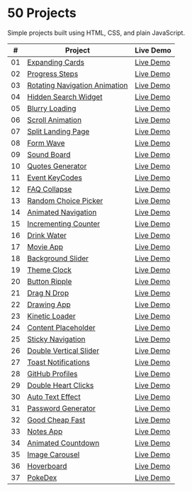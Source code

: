 # 50 Projects

Simple projects built using HTML, CSS, and plain JavaScript.

|  #  | Project                                                          | Live Demo                                                                       |
| :-: | ---------------------------------------------------------------- | ------------------------------------------------------------------------------- |
| 01  | [Expanding Cards](./expanding-cards/README.md)                   | [Live Demo](https://josephgattuso.github.io/50-projects/expanding-cards)        |
| 02  | [Progress Steps](./progress-steps/README.md)                     | [Live Demo](https://josephgattuso.github.io/50-projects/progress-steps)         |
| 03  | [Rotating Navigation Animation](./rotating-navigation/README.md) | [Live Demo](https://josephgattuso.github.io/50-projects/rotating-navigation)    |
| 04  | [Hidden Search Widget](./hidden-search/README.md)                | [Live Demo](https://josephgattuso.github.io/50-projects/hidden-search)          |
| 05  | [Blurry Loading](./blurry-loading/README.md)                     | [Live Demo](https://josephgattuso.github.io/50-projects/blurry-loading)         |
| 06  | [Scroll Animation](./scroll-animation/README.md)                 | [Live Demo](https://josephgattuso.github.io/50-projects/scroll-animation)       |
| 07  | [Split Landing Page](./split-landing/README.md)                  | [Live Demo](https://josephgattuso.github.io/50-projects/split-landing)          |
| 08  | [Form Wave](./form-wave/README.md)                               | [Live Demo](https://josephgattuso.github.io/50-projects/form-wave)              |
| 09  | [Sound Board](./sound-board/README.md)                           | [Live Demo](https://josephgattuso.github.io/50-projects/sound-board)            |
| 10  | [Quotes Generator](./quotes-generator/README.md)                 | [Live Demo](https://josephgattuso.github.io/50-projects/dad-jokes)              |
| 11  | [Event KeyCodes](./event-keycodes/README.md)                     | [Live Demo](https://josephgattuso.github.io/50-projects/event-keycodes)         |
| 12  | [FAQ Collapse](./faq-collapse/README.md)                         | [Live Demo](https://josephgattuso.github.io/50-projects/faq-collapse)           |
| 13  | [Random Choice Picker](./random-choice-picker/README.md)         | [Live Demo](https://josephgattuso.github.io/50-projects/random-choice-picker)   |
| 14  | [Animated Navigation](./animated-navigation/README.md)           | [Live Demo](https://josephgattuso.github.io/50-projects/animated-navigation)    |
| 15  | [Incrementing Counter](./incrementing-counter/README.md)         | [Live Demo](https://josephgattuso.github.io/50-projects/incrementing-counter)   |
| 16  | [Drink Water](./drink-water/README.md)                           | [Live Demo](https://josephgattuso.github.io/50-projects/drink-water)            |
| 17  | [Movie App](./movie-app/README.md)                               | [Live Demo](https://josephgattuso.github.io/50-projects/movie-app)              |
| 18  | [Background Slider](./background-slider/README.md)               | [Live Demo](https://josephgattuso.github.io/50-projects/background-slider)      |
| 19  | [Theme Clock](./theme-clock/README.md)                           | [Live Demo](https://josephgattuso.github.io/50-projects/theme-clock)            |
| 20  | [Button Ripple](./button-ripple/README.md)                       | [Live Demo](https://josephgattuso.github.io/50-projects/button-ripple)          |
| 21  | [Drag N Drop](./drag-n-drop/README.md)                           | [Live Demo](https://josephgattuso.github.io/50-projects/drag-n-drop)            |
| 22  | [Drawing App](./drawing-app/README.md)                           | [Live Demo](https://josephgattuso.github.io/50-projects/drawing-app)            |
| 23  | [Kinetic Loader](./kinetic-loader/README.md)                     | [Live Demo](https://josephgattuso.github.io/50-projects/kinetic-loader)         |
| 24  | [Content Placeholder](./content-placeholder/README.md)           | [Live Demo](https://josephgattuso.github.io/50-projects/content-placeholder)    |
| 25  | [Sticky Navigation](./sticky-navigation/README.md)               | [Live Demo](https://josephgattuso.github.io/50-projects/sticky-navigation)      |
| 26  | [Double Vertical Slider](./double-vertical-slider/README.md)     | [Live Demo](https://josephgattuso.github.io/50-projects/double-vertical-slider) |
| 27  | [Toast Notifications](./toast-notifications/README.md)           | [Live Demo](https://josephgattuso.github.io/50-projects/toast-notifications)    |
| 28  | [GitHub Profiles](./github-profiles/README.md)                   | [Live Demo](https://josephgattuso.github.io/50-projects/github-profiles)        |
| 29  | [Double Heart Clicks](./double-heart-click/README.md)            | [Live Demo](https://josephgattuso.github.io/50-projects/double-heart-click)     |
| 30  | [Auto Text Effect](./auto-text-effect/README.md)                 | [Live Demo](https://josephgattuso.github.io/50-projects/auto-text-effect)       |
| 31  | [Password Generator](./password-generator/README.md)             | [Live Demo](https://josephgattuso.github.io/50-projects/password-generator)     |
| 32  | [Good Cheap Fast](./good-cheap-fast/README.md)                   | [Live Demo](https://josephgattuso.github.io/50-projects/good-cheap-fast)        |
| 33  | [Notes App](./notes-app/README.md)                               | [Live Demo](https://josephgattuso.github.io/50-projects/notes-app)              |
| 34  | [Animated Countdown](./animated-countdown/README.md)             | [Live Demo](https://josephgattuso.github.io/50-projects/animated-countdown)     |
| 35  | [Image Carousel](./image-carousel/README.md)                     | [Live Demo](https://josephgattuso.github.io/50-projects/image-carousel)         |
| 36  | [Hoverboard](./hoverboard/README.md)                             | [Live Demo](https://josephgattuso.github.io/50-projects/hoverboard)             |
| 37  | [PokeDex](./pokedex/README.md)                                   | [Live Demo](https://josephgattuso.github.io/50-projects/pokedex)                |
